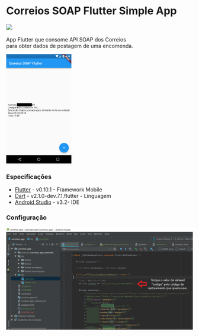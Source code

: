 # Correios SOAP Flutter Simple App

<img src="https://cdn.arstechnica.net/wp-content/uploads/2018/06/7-2-1-800x311.jpg" width="40%">

App Flutter que consome API SOAP dos Correios<br/> para obter dados de postagem de uma encomenda.

<img src="img/01.png" width="35%">

### Especificações

* [Flutter](https://flutter.io/) - v0.10.1 - Framework Mobile
* [Dart](https://www.dartlang.org/) - v2.1.0-dev.7.1.flutter - Linguagem
* [Android Studio](https://developer.android.com/studio/) - v3.2- IDE

### Configuração

![Alt text](img/02.png?raw=true)

